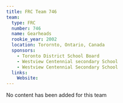 ```yaml
---
title: FRC Team 746
team:
  type: FRC
  number: 746
  name: Gearheads
  rookie_year: 2002
  location: Torornto, Ontario, Canada
  sponsors:
    - Toronto District School Board
    - Westview Centennial secondary School
    - Westview Centennial Secondary School
  links:
    Website: 
---
```

No content has been added for this team